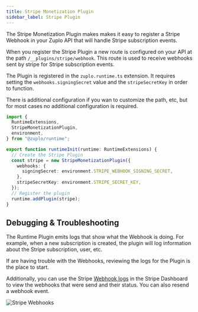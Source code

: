 ```yaml
---
title: Stripe Monetization Plugin
sidebar_label: Stripe Plugin
---
```


The Stripe Monetization Plugin makes makes it easy to register a Stripe Webhook
in your Zuplo API that will handle Stripe subscription events.

When you register the Stripe Plugin a new route is configured on your API at the
path `/__plugins/stripe/webhook`. This route is used to receive webhooks sent by
stripe for Stripe subscription events.

The Plugin is registered in the `zuplo.runtime.ts` extension. It requires
setting the `webhooks.signingSecret` value and the `stripeSecretKey` in order to
function.

There is additional configuration if you wan to customize the path, etc, but for
most cases no additional configuration is required.

```ts
import {
  RuntimeExtensions,
  StripeMonetizationPlugin,
  environment,
} from "@zuplo/runtime";

export function runtimeInit(runtime: RuntimeExtensions) {
  // Create the Stripe Plugin
  const stripe = new StripeMonetizationPlugin({
    webhooks: {
      signingSecret: environment.STRIPE_WEBHOOK_SIGNING_SECRET,
    },
    stripeSecretKey: environment.STRIPE_SECRET_KEY,
  });
  // Register the plugin
  runtime.addPlugin(stripe);
}
```

## Debugging & Troubleshooting

The Runtime Plugin emits logs that show what the Webhook is doing. For example,
when a new subscription is created, the plugin will log information about the
Stripe subscription, user, etc.

If are having trouble with the Webhooks, reviewing the logs for the Plugin is
the place to start.

Additionally, you can use the Stripe
[Webhook logs](https://dashboard.stripe.com/test/webhooks) in the Stripe
Dashboard to view the webhooks that were send and their status. You can also
resend a webhook event.

![Stripe Webhooks](../../public/media/stripe-monetization-plugin/image.png)

